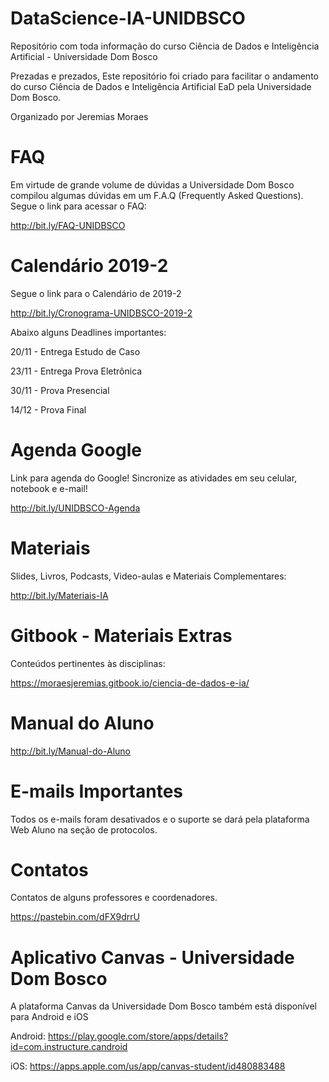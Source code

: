 # DataScience-IA-UNIDBSCO
Repositório com toda informação do curso Ciência de Dados e Inteligência Artificial - Universidade Dom Bosco

Prezadas e prezados, Este repositório foi criado para facilitar o andamento do curso Ciência de Dados e Inteligência Artificial EaD pela Universidade Dom Bosco.

Organizado por Jeremias Moraes

# FAQ
Em virtude de grande volume de dúvidas a Universidade Dom Bosco compilou algumas dúvidas em um F.A.Q (Frequently Asked Questions). Segue o link para acessar o FAQ:

http://bit.ly/FAQ-UNIDBSCO

# Calendário 2019-2
Segue o link para o Calendário de 2019-2

http://bit.ly/Cronograma-UNIDBSCO-2019-2

Abaixo alguns Deadlines importantes:

20/11 - Entrega Estudo de Caso

23/11 - Entrega Prova Eletrônica

30/11 - Prova Presencial

14/12 - Prova Final

# Agenda Google
Link para agenda do Google! Sincronize as atividades em seu celular, notebook e e-mail!

http://bit.ly/UNIDBSCO-Agenda

# Materiais
Slides, Livros, Podcasts, Video-aulas e Materiais Complementares:

http://bit.ly/Materiais-IA

# Gitbook - Materiais Extras
Conteúdos pertinentes às disciplinas:

https://moraesjeremias.gitbook.io/ciencia-de-dados-e-ia/

# Manual do Aluno

http://bit.ly/Manual-do-Aluno

# E-mails Importantes
Todos os e-mails foram desativados e o suporte se dará pela plataforma Web Aluno na seção de protocolos.

# Contatos
Contatos de alguns professores e coordenadores. 

https://pastebin.com/dFX9drrU

# Aplicativo Canvas - Universidade Dom Bosco
A plataforma Canvas da Universidade Dom Bosco também está disponível para Android e iOS

Android: https://play.google.com/store/apps/details?id=com.instructure.candroid

iOS: https://apps.apple.com/us/app/canvas-student/id480883488
